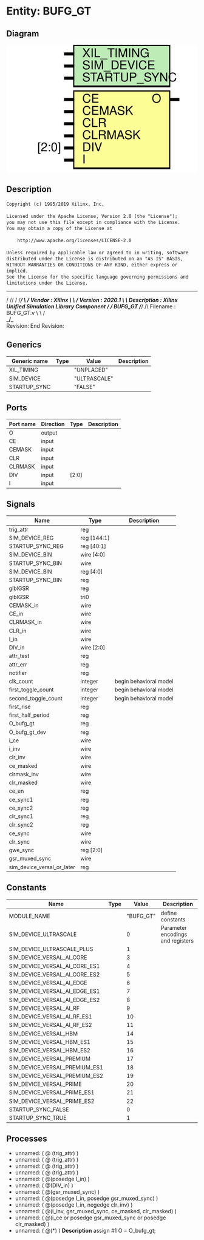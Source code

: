 # Entity: BUFG_GT

## Diagram

![Diagram](BUFG_GT.svg "Diagram")
## Description

    Copyright (c) 1995/2019 Xilinx, Inc.
 
    Licensed under the Apache License, Version 2.0 (the "License");
    you may not use this file except in compliance with the License.
    You may obtain a copy of the License at
 
        http://www.apache.org/licenses/LICENSE-2.0
 
    Unless required by applicable law or agreed to in writing, software
    distributed under the License is distributed on an "AS IS" BASIS,
    WITHOUT WARRANTIES OR CONDITIONS OF ANY KIND, either express or implied.
    See the License for the specific language governing permissions and
    limitations under the License.
   ____  ____
  /   /\/   /
 /___/  \  /     Vendor      : Xilinx
 \   \   \/      Version     : 2020.1
  \   \          Description : Xilinx Unified Simulation Library Component
  /   /                        BUFG_GT
 /___/   /\      Filename    : BUFG_GT.v
 \   \  /  \
  \___\/\___\
  Revision:
  End Revision:
 
## Generics

| Generic name | Type | Value        | Description |
| ------------ | ---- | ------------ | ----------- |
| XIL_TIMING   |      | "UNPLACED"   |             |
| SIM_DEVICE   |      | "ULTRASCALE" |             |
| STARTUP_SYNC |      | "FALSE"      |             |
## Ports

| Port name | Direction | Type  | Description |
| --------- | --------- | ----- | ----------- |
| O         | output    |       |             |
| CE        | input     |       |             |
| CEMASK    | input     |       |             |
| CLR       | input     |       |             |
| CLRMASK   | input     |       |             |
| DIV       | input     | [2:0] |             |
| I         | input     |       |             |
## Signals

| Name                       | Type        | Description             |
| -------------------------- | ----------- | ----------------------- |
| trig_attr                  | reg         |                         |
| SIM_DEVICE_REG             | reg [144:1] |                         |
| STARTUP_SYNC_REG           | reg [40:1]  |                         |
| SIM_DEVICE_BIN             | wire [4:0]  |                         |
| STARTUP_SYNC_BIN           | wire        |                         |
| SIM_DEVICE_BIN             | reg [4:0]   |                         |
| STARTUP_SYNC_BIN           | reg         |                         |
| glblGSR                    | reg         |                         |
| glblGSR                    | tri0        |                         |
| CEMASK_in                  | wire        |                         |
| CE_in                      | wire        |                         |
| CLRMASK_in                 | wire        |                         |
| CLR_in                     | wire        |                         |
| I_in                       | wire        |                         |
| DIV_in                     | wire [2:0]  |                         |
| attr_test                  | reg         |                         |
| attr_err                   | reg         |                         |
| notifier                   | reg         |                         |
| clk_count                  | integer     | begin behavioral model  |
| first_toggle_count         | integer     | begin behavioral model  |
| second_toggle_count        | integer     | begin behavioral model  |
| first_rise                 | reg         |                         |
| first_half_period          | reg         |                         |
| O_bufg_gt                  | reg         |                         |
| O_bufg_gt_dev              | reg         |                         |
| i_ce                       | wire        |                         |
| i_inv                      | wire        |                         |
| clr_inv                    | wire        |                         |
| ce_masked                  | wire        |                         |
| clrmask_inv                | wire        |                         |
| clr_masked                 | wire        |                         |
| ce_en                      | reg         |                         |
| ce_sync1                   | reg         |                         |
| ce_sync2                   | reg         |                         |
| clr_sync1                  | reg         |                         |
| clr_sync2                  | reg         |                         |
| ce_sync                    | wire        |                         |
| clr_sync                   | wire        |                         |
| gwe_sync                   | reg [2:0]   |                         |
| gsr_muxed_sync             | wire        |                         |
| sim_device_versal_or_later | reg         |                         |
## Constants

| Name                          | Type | Value     | Description                        |
| ----------------------------- | ---- | --------- | ---------------------------------- |
| MODULE_NAME                   |      | "BUFG_GT" | define constants                   |
| SIM_DEVICE_ULTRASCALE         |      | 0         | Parameter encodings and registers  |
| SIM_DEVICE_ULTRASCALE_PLUS    |      | 1         |                                    |
| SIM_DEVICE_VERSAL_AI_CORE     |      | 3         |                                    |
| SIM_DEVICE_VERSAL_AI_CORE_ES1 |      | 4         |                                    |
| SIM_DEVICE_VERSAL_AI_CORE_ES2 |      | 5         |                                    |
| SIM_DEVICE_VERSAL_AI_EDGE     |      | 6         |                                    |
| SIM_DEVICE_VERSAL_AI_EDGE_ES1 |      | 7         |                                    |
| SIM_DEVICE_VERSAL_AI_EDGE_ES2 |      | 8         |                                    |
| SIM_DEVICE_VERSAL_AI_RF       |      | 9         |                                    |
| SIM_DEVICE_VERSAL_AI_RF_ES1   |      | 10        |                                    |
| SIM_DEVICE_VERSAL_AI_RF_ES2   |      | 11        |                                    |
| SIM_DEVICE_VERSAL_HBM         |      | 14        |                                    |
| SIM_DEVICE_VERSAL_HBM_ES1     |      | 15        |                                    |
| SIM_DEVICE_VERSAL_HBM_ES2     |      | 16        |                                    |
| SIM_DEVICE_VERSAL_PREMIUM     |      | 17        |                                    |
| SIM_DEVICE_VERSAL_PREMIUM_ES1 |      | 18        |                                    |
| SIM_DEVICE_VERSAL_PREMIUM_ES2 |      | 19        |                                    |
| SIM_DEVICE_VERSAL_PRIME       |      | 20        |                                    |
| SIM_DEVICE_VERSAL_PRIME_ES1   |      | 21        |                                    |
| SIM_DEVICE_VERSAL_PRIME_ES2   |      | 22        |                                    |
| STARTUP_SYNC_FALSE            |      | 0         |                                    |
| STARTUP_SYNC_TRUE             |      | 1         |                                    |
## Processes
- unnamed: ( @ (trig_attr) )
- unnamed: ( @ (trig_attr) )
- unnamed: ( @ (trig_attr) )
- unnamed: ( @ (trig_attr) )
- unnamed: ( @(posedge I_in) )
- unnamed: ( @(DIV_in) )
- unnamed: ( @(gsr_muxed_sync) )
- unnamed: ( @(posedge I_in, posedge gsr_muxed_sync) )
- unnamed: ( @(posedge I_in, negedge clr_inv) )
- unnamed: ( @(i_inv, gsr_muxed_sync, ce_masked, clr_masked) )
- unnamed: ( @(i_ce or posedge gsr_muxed_sync or posedge clr_masked) )
- unnamed: ( @(*) )
**Description**
assign #1 O =   O_bufg_gt;

